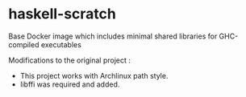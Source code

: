 # haskell-scratch
Base Docker image which includes minimal shared libraries for GHC-compiled executables

Modifications to the original project :
 - This project works with Archlinux path style.
 - libffi was required and added.

